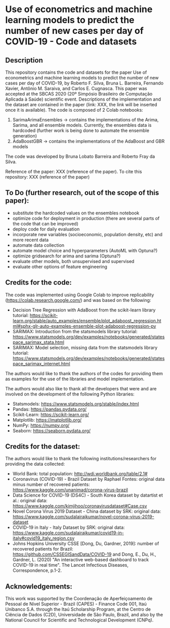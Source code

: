# Use of econometrics and machine learning models to predict the number of new cases per day of COVID-19 - Code and datasets
## Description
This repository contains the code and datasets for the paper Use of econometrics and machine learning models to predict the number of new cases per day of COVID-19, by Roberto F. Silva, Bruna L. Barreira, Fernando Xavier, Antônio M. Saraiva, and Carlos E. Cugnasca. This paper was accepted at the SBCAS 2020 (20º Simpósio Brasileiro de Computação Aplicada à Saúde) scientific event. Descriptions of the implementation and the dataset are contained in the paper (link: XXX, the link will be inserted once it is available). The code is composed of 2 Colab notebooks: 
1. SarimaArimaEnsembles -> contains the implementations of the Arima, Sarima, and all ensemble models. Currently, the ensembles data is hardcoded (further work is being done to automate the ensemble generation)
2. AdaBoostGBR -> contains the implementations of the AdaBoost and GBR models

The code was developed by Bruna Lobato Barreira and Roberto Fray da Silva.

Reference of the paper: XXX (reference of the paper).
To cite this repository: XXX (reference of the paper)

## To Do (further research, out of the scope of this paper):
- substitute the hardcoded values on the ensembles notebook
- optimize code for deployment in production (there are several parts of the code that can be improved)
- deploy code for daily evaluation
- incorporate new variables (socioeconomic, population density, etc) and more recent data
- automate data collection
- automate model choice and hyperparameters (AutoML with Optuna?)
- optimize gridsearch for arima and sarima (Optuna?)
- evaluate other models, both unsupervised and supervised
- evaluate other options of feature engineering

## Credits for the code:
The code was implemented using Google Colab to improve replicability (https://colab.research.google.com/) and was based on the following:
- Decision Tree Regression with AdaBoost from the scikit-learn library tutorial: https://scikit-learn.org/stable/auto_examples/ensemble/plot_adaboost_regression.html#sphx-glr-auto-examples-ensemble-plot-adaboost-regression-py
- SARIMAX: Introduction from the statsmodels library tutorial: https://www.statsmodels.org/dev/examples/notebooks/generated/statespace_sarimax_stata.html
- SARIMAX: Model selection, missing data from the statsmodels library tutorial: https://www.statsmodels.org/dev/examples/notebooks/generated/statespace_sarimax_internet.html

The authors would like to thank the authors of the codes for providing them as examples for the use of the libraries and model implementation. 

The authors would also like to thank all the developers that were and are involved on the development of the following Python libraries: 
- Statsmodels: https://www.statsmodels.org/stable/index.html
- Pandas: https://pandas.pydata.org/
- Scikit-Learn: https://scikit-learn.org/
- Matplotlib: https://matplotlib.org/
- NumPy: https://numpy.org/
- Seaborn: https://seaborn.pydata.org/

## Credits for the dataset:
The authors would like to thank the following institutions/researchers for providing the data collected:
- World Bank: total population: http://wdi.worldbank.org/table/2.1#
- Coronavirus (COVID-19) - Brazil Dataset by Raphael Fontes: original data minus number of recovered patients: https://www.kaggle.com/unanimad/corona-virus-brazil
- Data Science for COVID-19 (DS4C) - South Korea dataset by datartist et al.: original data: https://www.kaggle.com/kimjihoo/coronavirusdataset#Case.csv
- Novel Corona Virus 2019 Dataset - China dataset by SRK: original data: https://www.kaggle.com/sudalairajkumar/novel-corona-virus-2019-dataset
- COVID-19 in Italy - Italy Dataset by SRK: original data: https://www.kaggle.com/sudalairajkumar/covid19-in-italy#covid19_italy_region.csv
- Johns Hopkins University CSSE [Dong, Du, Gardner, 2019]: number of recovered patients for Brazil: https://github.com/CSSEGISandData/COVID-19  and  Dong, E., Du, H., Gardner, L. (2020) "An interactive web-based dashboard to track COVID-19 in real time". The Lancet Infectious Diseases, Correspondence, p.1-2.

## Acknowledgements:
This work was supported by the Coordenação de Aperfeiçoamento de Pessoal de Nível Superior - Brazil (CAPES) - Finance Code 001, Itaú Unibanco S.A. through the Itaú Scholarship Program, at the Centro de Ciência de Dados (C2D), Universidade de São Paulo, Brazil, and also by the National Council for Scientific and Technological Development (CNPq).
